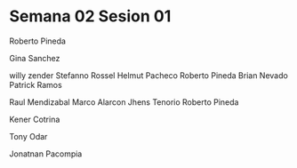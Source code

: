# Semana 02 Sesion 01

Roberto Pineda

Gina Sanchez







willy zender
Stefanno Rossel
Helmut Pacheco
Roberto Pineda 
Brian Nevado
Patrick Ramos

Raul Mendizabal
Marco Alarcon
Jhens Tenorio
Roberto Pineda

Kener Cotrina



Tony Odar



Jonatnan Pacompia 


